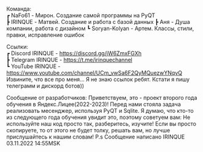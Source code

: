 Команда:  
┏ NaFo61 - Мирон. Создание самой программы на PyQT  
┣ IRINQUE - Матвей. Создание и работа с базой данных
┣ Аня - Душа компании, работа с дизайном
┗ Soryan-Kolyan - Артем. Классы, стили, правки, исправление ошибок  

Ссылки:  
┏ Discord IRINQUE - https://discord.gg/jW6ZmxFGXh  
┣ Telegram IRINQUE - https://t.me/irinquechannel  
┗ YouTube IRINQUE - https://www.youtube.com/channel/UCm_vwSa6F2QyMQuezwYNqvQ  
Извините, что все про меня... Я не знаю ссылок ребят. Кстати я пишу телеграмм и дискорд ботов))  

Сообщение от разработчиков:
Приветствуем, это - проект второго года обучения в Яндекс.Лицее(2022-2023)! Перед нами стояла задача реализовать месенджер, используя PyQT и Sqlite.
Я думаю, что кто-то из следующего года обучения увидит это, поэтому советуем вам: Не используйте наш код просто так, разберитесь, изучите!
Если вы просто скопируете, то от этого не будет толку, решать вам, но лучше прислушайтесь к нашим словам!
P.s Сообщение написано IRINQUE 03.11.2022 14:55MSK
